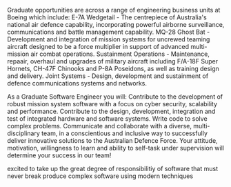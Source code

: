 <!-- SPDX-License-Identifier: zlib-acknowledgement -->
Graduate opportunities are across a range of engineering business units at Boeing which include:
    E-7A Wedgetail - The centrepiece of Australia's national air defence capability, incorporating powerful airborne surveillance, communications and battle management capability.
    MQ-28 Ghost Bat - Development and integration of mission systems for uncrewed teaming aircraft designed to be a force multiplier in support of advanced multi-mission air combat operations.
    Sustainment Operations - Maintenance, repaair, overhaul and upgrades of military aircraft including F/A-18F Super Hornets, CH-47F Chinooks and P-8A Poseidons, as well as training design and delivery.
    Joint Systems - Design, development and sustainment of defence communications systems and networks.

As a Graduate Software Engineer you will:
    Contribute to the development of robust mission system software with a focus on cyber security, scalability and performance.
    Contribute to the design, development, integration and test of integrated hardware and software systems.
    Write code to solve complex problems.
    Communicate and collaborate with a diverse, multi-disciplinary team, in a conscientious and inclusive way to successfully deliver innovative solutions to the Australian Defence Force.
Your attitude, motivation, willingness to learn and ability to self-task under supervision will determine your success in our team!

excited to take up the great degree of responsibilitiy of software that must never break
produce complex software using modern techniques

